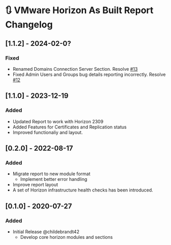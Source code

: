 # :arrows_clockwise: VMware Horizon As Built Report Changelog

## [1.1.2] - 2024-02-0?

### Fixed

- Renamed Domains Connection Server Section. Resolve [#13](https://github.com/AsBuiltReport/AsBuiltReport.VMware.Horizon/issues/13)
- Fixed Admin Users and Groups bug details reporting incorrectly. Resolve [#12](https://github.com/AsBuiltReport/AsBuiltReport.VMware.Horizon/issues/12)

## [1.1.0] - 2023-12-19

### Added

- Updated Report to work with Horizon 2309
- Added Features for Certificates and Replication status
- Improved functionaliy and layout.

## [0.2.0] - 2022-08-17

### Added

- Migrate report to new module format
  - Implement better error handling
- Improve report layout
- A set of Horizon infrastructure health checks has been introduced.

## [0.1.0] - 2020-07-27

### Added

- Initial Release @childebrandt42
  - Develop core horizon modules and sections
